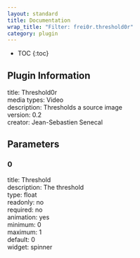 ```yaml
---
layout: standard
title: Documentation
wrap_title: "Filter: frei0r.threshold0r"
category: plugin
---
```

* TOC
{:toc}

## Plugin Information

title: Threshold0r  
media types:
Video  
description: Thresholds a source image  
version: 0.2  
creator: Jean-Sebastien Senecal  

## Parameters

### 0

title: Threshold    
description:
The threshold  
type: float  
readonly: no  
required: no  
animation: yes  
minimum: 0  
maximum: 1  
default: 0  
widget: spinner  

